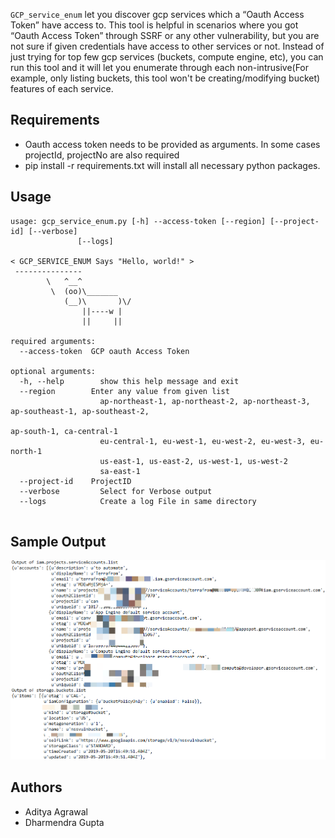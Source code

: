 `GCP_service_enum` let you discover gcp services which a  “Oauth Access Token” have access to. 
This tool is helpful in scenarios where you got “Oauth Access Token” through SSRF or any other vulnerability, but you are not sure if given credentials have access to other services or not. Instead of just trying for top few gcp services (buckets, compute engine, etc), you can run this tool and it will let you enumerate through each non-intrusive(For example, only listing buckets, this tool won't be creating/modifying bucket) features of each service.

## Requirements

* Oauth access token needs to be provided as arguments. In some cases projectId, projectNo are also required
* pip install -r requirements.txt will install all necessary python packages.

## Usage
~~~
usage: gcp_service_enum.py [-h] --access-token [--region] [--project-id] [--verbose]
               [--logs]

< GCP_SERVICE_ENUM Says "Hello, world!" >
 ---------------
        \   ^__^
         \  (oo)\_______
            (__)\       )\/
                ||----w |
                ||     ||

required arguments:
  --access-token  GCP oauth Access Token

optional arguments:
  -h, --help        show this help message and exit
  --region        Enter any value from given list
                    ap-northeast-1, ap-northeast-2, ap-northeast-3, ap-southeast-1, ap-southeast-2, 

ap-south-1, ca-central-1
                    eu-central-1, eu-west-1, eu-west-2, eu-west-3, eu-north-1
                    us-east-1, us-east-2, us-west-1, us-west-2
                    sa-east-1
  --project-id    ProjectID
  --verbose         Select for Verbose output
  --logs            Create a log File in same directory
  
~~~

## Sample Output

![](/Sample_Output/gcp_service_enum_sample_output.png)

## Authors

* Aditya Agrawal
* Dharmendra Gupta
